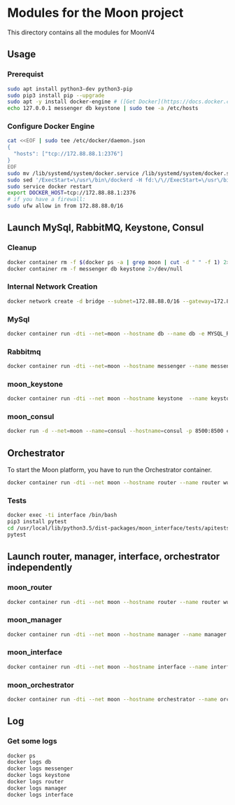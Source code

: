 # Modules for the Moon project

This directory contains all the modules for MoonV4


## Usage

### Prerequist

```bash
sudo apt install python3-dev python3-pip
sudo pip3 install pip --upgrade
sudo apt -y install docker-engine # ([Get Docker](https://docs.docker.com/engine/installation/))
echo 127.0.0.1 messenger db keystone | sudo tee -a /etc/hosts
```

### Configure Docker Engine

```bash
cat <<EOF | sudo tee /etc/docker/daemon.json
{
  "hosts": ["tcp://172.88.88.1:2376"]
}
EOF
sudo mv /lib/systemd/system/docker.service /lib/systemd/system/docker.service.bak
sudo sed '/ExecStart=\/usr\/bin\/dockerd -H fd:\/\//ExecStart=\/usr\/bin\/dockerd/' /lib/systemd/system/docker.service.bak | sudo tee /lib/systemd/system/docker.service
sudo service docker restart
export DOCKER_HOST=tcp://172.88.88.1:2376
# if you have a firewall:
sudo ufw allow in from 172.88.88.0/16
```

## Launch MySql, RabbitMQ, Keystone, Consul

### Cleanup
```bash
docker container rm -f $(docker ps -a | grep moon | cut -d " " -f 1) 2>/dev/null
docker container rm -f messenger db keystone 2>/dev/null
```


### Internal Network Creation
```bash
docker network create -d bridge --subnet=172.88.88.0/16 --gateway=172.88.88.1 moon
```


### MySql
```bash
docker container run -dti --net=moon --hostname db --name db -e MYSQL_ROOT_PASSWORD=p4sswOrd1 -e MYSQL_DATABASE=moon -e MYSQL_USER=moon -e MYSQL_PASSWORD=p4sswOrd1 -p 3306:3306 mysql:latest
```

### Rabbitmq
```bash
docker container run -dti --net=moon --hostname messenger --name messenger -e RABBITMQ_DEFAULT_USER=moon -e RABBITMQ_DEFAULT_PASS=p4sswOrd1 -e RABBITMQ_NODENAME=rabbit@messenger -e RABBITMQ_DEFAULT_VHOST=moon -e RABBITMQ_HIPE_COMPILE=1 -p 5671:5671 -p 5672:5672 -p 8080:15672 rabbitmq:3-management
```


### moon_keystone
```bash
docker container run -dti --net moon --hostname keystone  --name keystone  -e DB_HOST=db -e DB_PASSWORD_ROOT=p4sswOrd1 -p 35357:35357 -p 5000:5000 wukongsun/moon_keystone:mitaka
```

### moon_consul
```bash
docker run -d --net=moon --name=consul --hostname=consul -p 8500:8500 consul
```


## Orchestrator
To start the Moon platform, you have to run the Orchestrator container.

```bash
docker container run -dti --net moon --hostname router --name router wukongsun/moon_router:v4.1
```

### Tests
```bash
docker exec -ti interface /bin/bash
pip3 install pytest
cd /usr/local/lib/python3.5/dist-packages/moon_interface/tests/apitests
pytest
```


## Launch router, manager, interface, orchestrator independently


### moon_router
```bash
docker container run -dti --net moon --hostname router --name router wukongsun/moon_router:v4.1
```

### moon_manager
```bash
docker container run -dti --net moon --hostname manager --name manager wukongsun/moon_manager:v4.1
```

### moon_interface
```bash
docker container run -dti --net moon --hostname interface --name interface wukongsun/moon_interface:v4.1
```

### moon_orchestrator
```bash
docker container run -dti --net moon --hostname orchestrator --name orchestrator wukongsun/moon_orchestrator:v4.1
```


## Log
### Get some logs
```bash
docker ps
docker logs db
docker logs messenger
docker logs keystone
docker logs router
docker logs manager
docker logs interface
```
